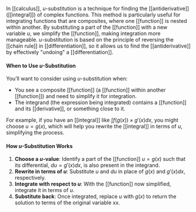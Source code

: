 In [[calculus]], $u$-substitution is a technique for finding the [[antiderivative]] ([[integral]]) of complex functions. This method is particularly useful for integrating functions that are composites, where one [[function]] is nested within another. By substituting a part of the [[function]] with a new variable $u$, we simplify the [[function]], making integration more manageable. $u$-substitution is based on the principle of reversing the [[chain rule]] in [[differentiation]], so it allows us to find the [[antiderivative]] by effectively "undoing" a [[differentiation]].

#### When to Use $u$-Substitution

You’ll want to consider using $u$-substitution when:

- You see a composite [[function]] (a [[function]] within another [[function]]) and need to simplify it for integration.
- The integrand (the expression being integrated) contains a [[function]] and its [[derivative]], or something close to it.

For example, if you have an [[integral]] like $\int f(g(x)) \times g′(x) dx$, you might choose $u=g(x)$, which will help you rewrite the [[integral]] in terms of $u$, simplifying the process.

#### How $u$-Substitution Works

1. **Choose a $u$-value**: Identify a part of the [[function]] $u=g(x)$ such that its differential, $du=g′(x)dx$, is also present in the integrand.
2. **Rewrite in terms of $u$**: Substitute $u$ and $du$ in place of $g(x)$ and $g′(x)dx$, respectively.
3. **Integrate with respect to $u$**: With the [[function]] now simplified, integrate it in terms of $u$.
4. **Substitute back**: Once integrated, replace $u$ with $g(x)$ to return the solution to terms of the original variable xx.